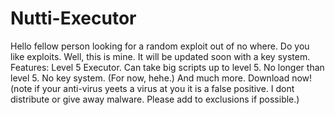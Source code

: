 # Nutti-Executor
Hello fellow person looking for a random exploit out of no where. Do you like exploits. Well, this is mine. It will be updated soon with a key system.
Features:
Level 5 Executor.
Can take big scripts up to level 5. No longer than level 5.
No key system. (For now, hehe.)
And much more.
Download now!
(note if your anti-virus yeets a virus at you it is a false positive. I dont distribute or give away malware. Please add to exclusions if possible.)
